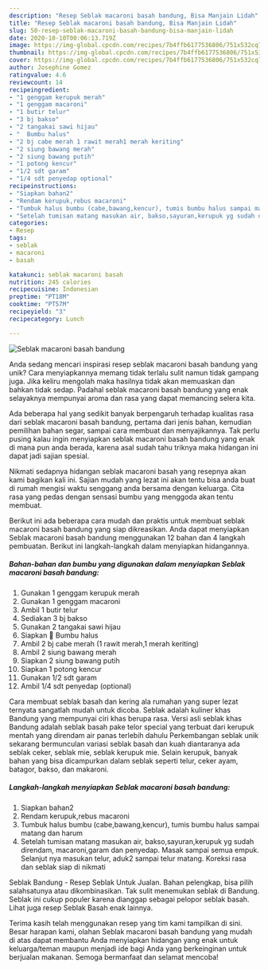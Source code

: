 ```yaml
---
description: "Resep Seblak macaroni basah bandung, Bisa Manjain Lidah"
title: "Resep Seblak macaroni basah bandung, Bisa Manjain Lidah"
slug: 50-resep-seblak-macaroni-basah-bandung-bisa-manjain-lidah
date: 2020-10-10T00:06:13.719Z
image: https://img-global.cpcdn.com/recipes/7b4ffb6177536806/751x532cq70/seblak-macaroni-basah-bandung-foto-resep-utama.jpg
thumbnail: https://img-global.cpcdn.com/recipes/7b4ffb6177536806/751x532cq70/seblak-macaroni-basah-bandung-foto-resep-utama.jpg
cover: https://img-global.cpcdn.com/recipes/7b4ffb6177536806/751x532cq70/seblak-macaroni-basah-bandung-foto-resep-utama.jpg
author: Josephine Gomez
ratingvalue: 4.6
reviewcount: 14
recipeingredient:
- "1 genggam kerupuk merah"
- "1 genggam macaroni"
- "1 butir telur"
- "3 bj bakso"
- "2 tangakai sawi hijau"
- "  Bumbu halus"
- "2 bj cabe merah 1 rawit merah1 merah keriting"
- "2 siung bawang merah"
- "2 siung bawang putih"
- "1 potong kencur"
- "1/2 sdt garam"
- "1/4 sdt penyedap optional"
recipeinstructions:
- "Siapkan bahan2"
- "Rendam kerupuk,rebus macaroni"
- "Tumbuk halus bumbu (cabe,bawang,kencur), tumis bumbu halus sampai matang dan harum"
- "Setelah tumisan matang masukan air, bakso,sayuran,kerupuk yg sudah direndam, macaroni,garam dan penyedap. Masak sampai semua empuk. Selanjut nya masukan telur, aduk2 sampai telur matang. Koreksi rasa dan seblak siap di nikmati"
categories:
- Resep
tags:
- seblak
- macaroni
- basah

katakunci: seblak macaroni basah 
nutrition: 245 calories
recipecuisine: Indonesian
preptime: "PT18M"
cooktime: "PT57M"
recipeyield: "3"
recipecategory: Lunch

---
```



![Seblak macaroni basah bandung](https://img-global.cpcdn.com/recipes/7b4ffb6177536806/751x532cq70/seblak-macaroni-basah-bandung-foto-resep-utama.jpg)

Anda sedang mencari inspirasi resep seblak macaroni basah bandung yang unik? Cara menyiapkannya memang tidak terlalu sulit namun tidak gampang juga. Jika keliru mengolah maka hasilnya tidak akan memuaskan dan bahkan tidak sedap. Padahal seblak macaroni basah bandung yang enak selayaknya mempunyai aroma dan rasa yang dapat memancing selera kita.

Ada beberapa hal yang sedikit banyak berpengaruh terhadap kualitas rasa dari seblak macaroni basah bandung, pertama dari jenis bahan, kemudian pemilihan bahan segar, sampai cara membuat dan menyajikannya. Tak perlu pusing kalau ingin menyiapkan seblak macaroni basah bandung yang enak di mana pun anda berada, karena asal sudah tahu triknya maka hidangan ini dapat jadi sajian spesial.

Nikmati sedapnya hidangan seblak macaroni basah yang resepnya akan kami bagikan kali ini. Sajian mudah yang lezat ini akan tentu bisa anda buat di rumah mengisi waktu senggang anda bersama dengan keluarga. Cita rasa yang pedas dengan sensasi bumbu yang menggoda akan tentu membuat.


Berikut ini ada beberapa cara mudah dan praktis untuk membuat seblak macaroni basah bandung yang siap dikreasikan. Anda dapat menyiapkan Seblak macaroni basah bandung menggunakan 12 bahan dan 4 langkah pembuatan. Berikut ini langkah-langkah dalam menyiapkan hidangannya.

<!--inarticleads1-->

##### Bahan-bahan dan bumbu yang digunakan dalam menyiapkan Seblak macaroni basah bandung:

1. Gunakan 1 genggam kerupuk merah
1. Gunakan 1 genggam macaroni
1. Ambil 1 butir telur
1. Sediakan 3 bj bakso
1. Gunakan 2 tangakai sawi hijau
1. Siapkan  🧅 Bumbu halus
1. Ambil 2 bj cabe merah (1 rawit merah,1 merah keriting)
1. Ambil 2 siung bawang merah
1. Siapkan 2 siung bawang putih
1. Siapkan 1 potong kencur
1. Gunakan 1/2 sdt garam
1. Ambil 1/4 sdt penyedap (optional)


Cara membuat seblak basah dan kering ala rumahan yang super lezat ternyata sangatlah mudah untuk dicoba. Seblak adalah kuliner khas Bandung yang mempunyai ciri khas berupa rasa. Versi asli seblak khas Bandung adalah seblak basah pake telor special yang terbuat dari kerupuk mentah yang direndam air panas terlebih dahulu Perkembangan seblak unik sekarang bermunculan variasi seblak basah dan kuah diantaranya ada seblak ceker, seblak mie, seblak kerupuk mie. Selain kerupuk, banyak bahan yang bisa dicampurkan dalam seblak seperti telur, ceker ayam, batagor, bakso, dan makaroni. 

<!--inarticleads2-->

##### Langkah-langkah menyiapkan Seblak macaroni basah bandung:

1. Siapkan bahan2
1. Rendam kerupuk,rebus macaroni
1. Tumbuk halus bumbu (cabe,bawang,kencur), tumis bumbu halus sampai matang dan harum
1. Setelah tumisan matang masukan air, bakso,sayuran,kerupuk yg sudah direndam, macaroni,garam dan penyedap. Masak sampai semua empuk. Selanjut nya masukan telur, aduk2 sampai telur matang. Koreksi rasa dan seblak siap di nikmati


Seblak Bandung - Resep Seblak Untuk Jualan. Bahan pelengkap, bisa pilih salahsatunya atau dikombinasikan. Tak sulit menemukan seblak di Bandung. Seblak ini cukup populer karena dianggap sebagai pelopor seblak basah. Lihat juga resep Seblak Basah enak lainnya. 

Terima kasih telah menggunakan resep yang tim kami tampilkan di sini. Besar harapan kami, olahan Seblak macaroni basah bandung yang mudah di atas dapat membantu Anda menyiapkan hidangan yang enak untuk keluarga/teman maupun menjadi ide bagi Anda yang berkeinginan untuk berjualan makanan. Semoga bermanfaat dan selamat mencoba!
